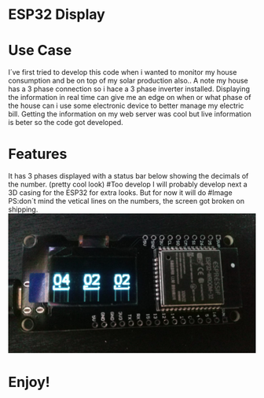 # ESP32 Display
# Use Case
I´ve first tried to develop this code when i wanted to monitor my house consumption and be on top of my solar production also..
A note my house has a 3 phase connection so i hace a 3 phase inverter installed.
Displaying the information in real time can give me an edge on when or what phase of the house can i use some electronic device
to better manage my electric bill.
Getting the information on my web server was cool but live information is beter so the code got developed.
# Features
It has 3 phases displayed with a status bar below showing the decimals of the number. (pretty cool look)
#Too develop
I will probably develop next a 3D casing for the ESP32 for extra looks.
But for now it will do
#Image
PS:don´t mind the vetical lines on the numbers, the screen got broken on shipping.
 ![](Images/Image1.jpeg)	
# Enjoy!
